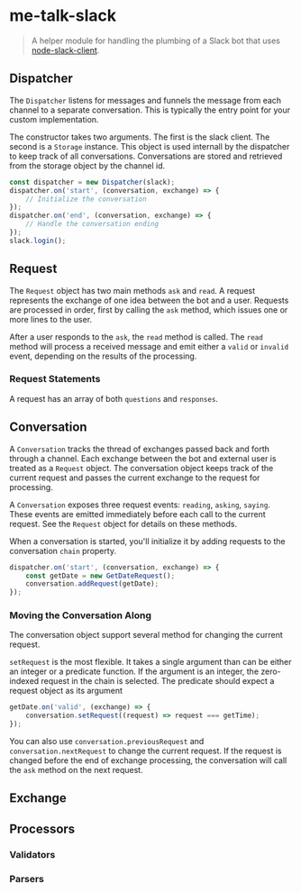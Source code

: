 # me-talk-slack
> A helper module for handling the plumbing of a Slack bot that uses [node-slack-client](https://github.com/slackhq/node-slack-client).


## Dispatcher
The `Dispatcher` listens for messages and funnels the message from each channel to a separate conversation. This is typically the entry point for your custom implementation.

The constructor takes two arguments. The first is the slack client. The second is a `Storage` instance. This object is used internall by the dispatcher to keep track of all conversations. Conversations are stored and retrieved from the storage object by the channel id.

```javascript
const dispatcher = new Dispatcher(slack);
dispatcher.on('start', (conversation, exchange) => {
    // Initialize the conversation
});
dispatcher.on('end', (conversation, exchange) => {
    // Handle the conversation ending
});
slack.login();
```


## Request
The `Request` object has two main methods `ask` and `read`. A request represents the exchange of one idea between the bot and a user. Requests are processed in order, first by calling the `ask` method, which issues one or more lines to the user.

After a user responds to the `ask`, the `read` method is called. The `read` method will process a received message and emit either a `valid` or `invalid` event, depending on the results of the processing.

### Request Statements
A request has an array of both `questions` and `responses`.


## Conversation
A `Conversation` tracks the thread of exchanges passed back and forth through a channel. Each exchange between the bot and external user is treated as a `Request` object. The conversation object keeps track of the current request and passes the current exchange to the request for processing.

A `Conversation` exposes three request events: `reading`, `asking`, `saying`. These events are emitted immediately before each call to the current request. See the `Request` object for details on these methods.

When a conversation is started, you'll initialize it by adding requests to the conversation `chain` property.

```javascript
dispatcher.on('start', (conversation, exchange) => {
    const getDate = new GetDateRequest();
    conversation.addRequest(getDate);
});
```

### Moving the Conversation Along
The conversation object support several method for changing the current request.

`setRequest` is the most flexible. It takes a single argument than can be either an integer or a predicate function. If the argument is an integer, the zero-indexed request in the chain is selected. The predicate should expect a request object as its argument

```javascript
getDate.on('valid', (exchange) => {
    conversation.setRequest((request) => request === getTime);
});
```

You can also use `conversation.previousRequest` and `conversation.nextRequest` to change the current request. If the request is changed before the end of exchange processing, the conversation will call the `ask` method on the next request.


## Exchange 


## Processors

### Validators


### Parsers


